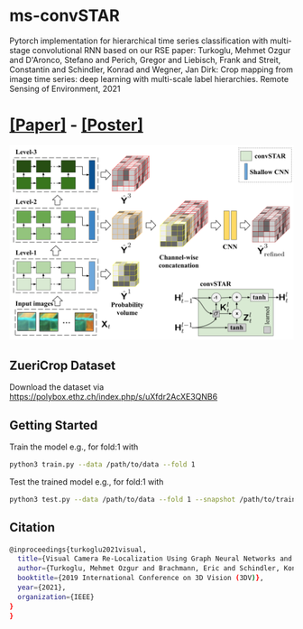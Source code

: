 # ms-convSTAR
Pytorch implementation for hierarchical time series classification with multi-stage convolutional RNN based on our RSE paper: Turkoglu, Mehmet Ozgur and D'Aronco, Stefano and Perich, Gregor and Liebisch, Frank and Streit, Constantin and Schindler, Konrad and Wegner, Jan Dirk: Crop mapping from image time series: deep learning with multi-scale label hierarchies. Remote Sensing of Environment, 2021


# [[Paper]](https://arxiv.org/pdf/2102.08820.pdf)  - [[Poster]](https://drive.google.com/file/d/1UkzijujTMTFv-fwTs4cFjFIRQlJQoUrq/view?usp=sharing)


<img src="https://github.com/0zgur0/ms-convSTAR/blob/master/imgs/model_drawing.png">


## ZueriCrop Dataset
Download the dataset via https://polybox.ethz.ch/index.php/s/uXfdr2AcXE3QNB6

## Getting Started

Train the model e.g., for fold:1 with 
```bash
python3 train.py --data /path/to/data --fold 1
```


Test the trained model e.g., for fold:1 with 
```bash
python3 test.py --data /path/to/data --fold 1 --snapshot /path/to/trained_model
```


## Citation
```bash
@inproceedings{turkoglu2021visual,
  title={Visual Camera Re-Localization Using Graph Neural Networks and Relative Pose Supervision},
  author={Turkoglu, Mehmet Ozgur and Brachmann, Eric and Schindler, Konrad and Brostow, Gabriel and Monszpart, Aron},
  booktitle={2019 International Conference on 3D Vision (3DV)},
  year={2021},
  organization={IEEE}
}
}
```
